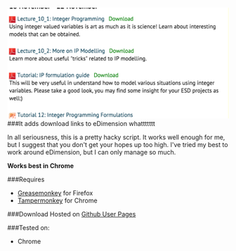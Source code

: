 ![screenshot](https://raw.githubusercontent.com/glencbz/glencbz.github.io/master/Assets/download-links.png)
###It adds download links to eDimension whattttttt

In all seriousness, this is a pretty hacky script. It works well enough for me, but I suggest that you don't get your hopes up too high. I've tried my best to work around eDimension, but I can only manage so much.

**Works best in Chrome**

###Requires

- [Greasemonkey](https://addons.mozilla.org/en-us/firefox/addon/greasemonkey/) for Firefox 
- [Tampermonkey](https://chrome.google.com/webstore/detail/tampermonkey/dhdgffkkebhmkfjojejmpbldmpobfkfo?hl=en) for Chrome

###Download
Hosted on [Github User Pages](http://glencbz.github.io/Assets/edimensionDownloader.user.js)

###Tested on:
- Chrome